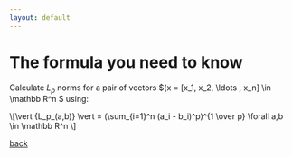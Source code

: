 ```yaml
---
layout: default
---
```


# The formula you need to know


Calculate $L_p$ norms for a pair of vectors $(x = [x_1, x_2, \ldots , x_n] \in \mathbb R^n $ using: 
<p>
\[\vert {L_p_(a,b)} \vert = (\sum_{i=1}^n (a_i - b_i)^p)^{1 \over p} \forall a,b \in \mathbb R^n \] 
</p>

[back](./)
